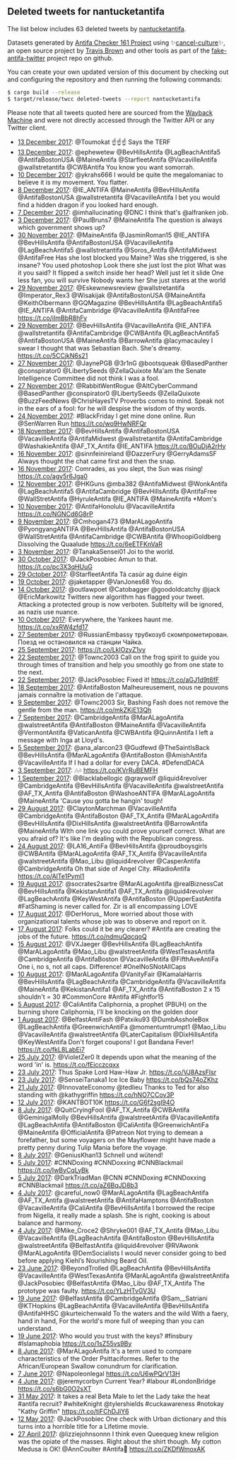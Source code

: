 ## Deleted tweets for nantucketantifa

The list below includes 63 deleted tweets by
[nantucketantifa](https://twitter.com/nantucketantifa).



Datasets generated by [Antifa Checker 161 Project](https://twitter.com/antifacheck161) using ✨[cancel-culture](https://github.com/travisbrown/cancel-culture)✨, an open source project by 
[Travis Brown](https://twitter.com/travisbrown) and other tools as part of the 
[fake-antifa-twitter](https://github.com/antifacheck161/fake-antifa-twitter) project repo on github.

You can create your own updated version of this document by checking out and configuring the
repository and then running the following commands:

```bash
$ cargo build --release
$ target/release/twcc deleted-tweets --report nantucketantifa
```

Please note that all tweets quoted here are sourced from the
[Wayback Machine](https://web.archive.org) and were not directly accessed through the Twitter API or
any Twitter client.

* [13 December 2017](https://web.archive.org/web/20171213181150/https://twitter.com/nantucketantifa/status/941007772354863104): @Toumokat ☝️☝️☝️ Says the TERF <!--941007772354863104-->
* [13 December 2017](https://web.archive.org/web/20171213015403/https://twitter.com/nantucketantifa/status/940761705088471040): @ephewetew @BevHillsAntifa @LagBeachAntifa5 @AntifaBostonUSA @MaineAntifa @StarfleetAntifa @VacavilleAntifa @wallstretantifa @CWBAntifa You know you want somorrah. <!--940761705088471040-->
* [10 December 2017](https://web.archive.org/web/20171210221533/https://twitter.com/nantucketantifa/status/939981942036090880): @ykrahs666 I would be quite the megalomaniac to believe it is my movement. You flatter. <!--939981942036090880-->
* [ 8 December 2017](https://web.archive.org/web/20171208004518/https://twitter.com/nantucketantifa/status/938932464294219776): @IE_ANTIFA @MaineAntifa @BevHillsAntifa @AntifaBostonUSA @wallstretantifa @VacavilleAntifa I bet you would find a hidden dragon if you looked hard enough. <!--938932464294219776-->
* [ 7 December 2017](https://web.archive.org/web/20171207171702/https://twitter.com/nantucketantifa/status/938819654268669952): @imhallucinating @DNC I think that's @alfranken job. <!--938819654268669952-->
* [ 3 December 2017](https://web.archive.org/web/20171203043330/https://twitter.com/nantucketantifa/status/937177953364070400): @PaulBruns7 @MaineAntifa The question is always which government shows up? <!--937177953364070400-->
* [30 November 2017](https://web.archive.org/web/20171130003731/https://twitter.com/nantucketantifa/status/936031402604355584): @MaineAntifa @JasminRoman15 @IE_ANTIFA @BevHillsAntifa @AntifaBostonUSA @VacavilleAntifa @LagBeachAntifa5 @wallstretantifa @Soros_Antifa @AntifaMidwest @AntifaFree Has she lost blocked you Maine? Was she triggered, is she insane? You used photoshop Look there she just lost the plot  What was it you said? It flipped a switch inside her head? Well just let it slide One less fan, you will survive  Nobody wants her She just stares at the world <!--936031402604355584-->
* [29 November 2017](https://web.archive.org/web/20171129021424/https://twitter.com/nantucketantifa/status/935693396244606976): @Eskewnewsreview @wallstretantifa @Imperator_Rex3 @Wisakijak @AntifaBostonUSA @MaineAntifa @KeithOlbermann @GQMagazine @BevHillsAntifa @LagBeachAntifa5 @IE_ANTIFA @AntifaCambridge @VacavilleAntifa @AntifaFree  https://t.co/iImBbR8hFv <!--935693396244606976-->
* [29 November 2017](https://web.archive.org/web/20171129015423/https://twitter.com/nantucketantifa/status/935688358893846528): @BevHillsAntifa @VacavilleAntifa @IE_ANTIFA @wallstretantifa @AntifaCambridge @CWBAntifa @LagBeachAntifa5 @AntifaBostonUSA @MaineAntifa @BarrowAntifa @lacymacauley I swear I thought that was Sebastian Bach. She's dreamy. https://t.co/5CCjkN6s21 <!--935688358893846528-->
* [27 November 2017](https://web.archive.org/web/20171127061412/https://twitter.com/nantucketantifa/status/935028968134242304): @JaynePGB @3r1nG @bootsqueak @BasedPanther @conspirator0 @LibertySeeds @ZellaQuixote Ma'am the Senate Intelligence Committee did not think I was a fool. <!--935028968134242304-->
* [27 November 2017](https://web.archive.org/web/20171127044140/https://twitter.com/nantucketantifa/status/935005681387819009): @RabbitWentRogue @AltCyberCommand @BasedPanther @conspirator0 @LibertySeeds @ZellaQuixote @BuzzFeedNews @ChrisHayesTV Proverbs comes to mind. Speak not in the ears of a fool: for he will despise the wisdom of thy words. <!--935005681387819009-->
* [24 November 2017](https://web.archive.org/web/20171124162219/https://twitter.com/nantucketantifa/status/934094842115887105): #BlackFriday I get mine done online. Run @SenWarren Run https://t.co/wo9HwNRFQr <!--934094842115887105-->
* [18 November 2017](https://web.archive.org/web/20171118195808/https://twitter.com/nantucketantifa/status/931974826989948928): @BevHillsAntifa @AntifaBostonUSA @VacavilleAntifa @AntifaMidwest @wallstretantifa @AntifaCambridge @WashakieAntifa @AF_TX_Antifa @IE_ANTIFA  https://t.co/BOuDjA2rHy <!--931974826989948928-->
* [16 November 2017](https://web.archive.org/web/20171116184513/https://twitter.com/nantucketantifa/status/931231701140934656): @sinnfeinireland @DazzerFury @GerryAdamsSF Always thought the chat came first and then the snap. <!--931231701140934656-->
* [16 November 2017](https://web.archive.org/web/20171116123434/https://twitter.com/nantucketantifa/status/931138424014327813): Comrades, as you slept, the Sun was rising! https://t.co/agv5r6Jga0 <!--931138424014327813-->
* [12 November 2017](https://web.archive.org/web/20171112033930/https://twitter.com/nantucketantifa/status/929554218637320194): @HKGuns @mba382 @AntifaMidwest @WonkAntifa @LagBeachAntifa5 @AntifaCambridge @BevHillsAntifa @AntifaFree @WallStretAntifa @HyruleAntifa @IE_ANTIFA @MaineAntifa *Mom's <!--929554218637320194-->
* [10 November 2017](https://web.archive.org/web/20171110060427/https://twitter.com/nantucketantifa/status/928865920759554048): @AntifaHonolulu @VacavilleAntifa  https://t.co/NGNCd6G8rP <!--928865920759554048-->
* [ 9 November 2017](https://web.archive.org/web/20171109204930/https://twitter.com/nantucketantifa/status/928726263031848960): @Cmhogan473 @MarALagoAntifa @PyongyangANTIFA @BevHillsAntifa @AntifaBostonUSA @WallStretAntifa @AntifaCambridge @CWBAntifa @WhoopiGoldberg Dissolving the Quaalude https://t.co/6eETFKnVaR <!--928726263031848960-->
* [ 3 November 2017](https://web.archive.org/web/20171103024340/https://twitter.com/nantucketantifa/status/926278676920111104): @TanakaSensei01 Joi to the world. <!--926278676920111104-->
* [30 October 2017](https://web.archive.org/web/20171030034049/https://twitter.com/nantucketantifa/status/924843507746996225): @JackPosobiec Amun to that. https://t.co/pc3X3qHUuG <!--924843507746996225-->
* [29 October 2017](https://web.archive.org/web/20171029044042/https://twitter.com/nantucketantifa/status/924496189986402304): @StarfleetAntifa Tá casúr ag duine éigin <!--924496189986402304-->
* [19 October 2017](https://web.archive.org/web/20171019224731/https://twitter.com/nantucketantifa/status/921145817720901633): @jaketapper @VanJones68 You do. <!--921145817720901633-->
* [14 October 2017](https://web.archive.org/web/20171014202238/https://twitter.com/nantucketantifa/status/919297417316626434): @outlawpoet @Catobagger @goodoldcatchy @jack @EricMarkowitz Twitters new algorithm has flagged your tweet. Attacking a protected group is now verboten. Subltelty will be ignored, as nazis use nuance. <!--919297417316626434-->
* [10 October 2017](https://web.archive.org/web/20171010232148/https://twitter.com/nantucketantifa/status/917892954605477893): Everywhere, the Yankees haunt me. https://t.co/xxRW4zfd17 <!--917892954605477893-->
* [27 September 2017](https://web.archive.org/web/20170927231707/https://twitter.com/nantucketantifa/status/913180733740584960): @RussianEmbassy  трубкозуб скомпрометирован. Поезд не остановился на станции Чайка. <!--913180733740584960-->
* [25 September 2017](https://web.archive.org/web/20170925204346/https://twitter.com/nantucketantifa/status/912417366230945793): https://t.co/LklOzyZ1yy <!--912417366230945793-->
* [22 September 2017](https://web.archive.org/web/20170922172824/https://twitter.com/nantucketantifa/status/911281036994256896): @Townc2003 Call on the frog spirit to guide you through times of transition and help you smoothly go from one state to the next. <!--911281036994256896-->
* [22 September 2017](https://web.archive.org/web/20170922130517/https://twitter.com/nantucketantifa/status/911214821529542657): @JackPosobiec Fixed it! https://t.co/aGJ1d9t6fF <!--911214821529542657-->
* [18 September 2017](https://web.archive.org/web/20170918022118/https://twitter.com/nantucketantifa/status/909603206371659776): @AntifaBoston Malheureusement, nous ne pouvons jamais connaître la motivation de l'attaque. <!--909603206371659776-->
* [ 9 September 2017](https://web.archive.org/web/20170909015725/https://twitter.com/nantucketantifa/status/906335705122697217): @Townc2003 Sir, Bashing Fash does not remove the gentle from the man. https://t.co/mkZKjE13Qh <!--906335705122697217-->
* [ 7 September 2017](https://web.archive.org/web/20170907163925/https://twitter.com/nantucketantifa/status/905832891942404100): @CambridgeAntifa @MarALagoAntifa @walstreetAntifa @AntifaBoston @MaineAntifa @VacavilleAntifa @VermontAntifa @VaticanAntifa @CWBAntifa @QuinnAntifa I left a message with Inga at Lloyd's. <!--905832891942404100-->
* [ 5 September 2017](https://web.archive.org/web/20170905024644/https://twitter.com/nantucketantifa/status/904898564614127616): @ana_alarcon23 @Gudfewd @TheSaintIsBack @BevHillsAntifa @MarALagoAntifa @AntifaBoston @AmishAntifa @VacavilleAntifa If I had a dollar for every DACA. #DefendDACA <!--904898564614127616-->
* [ 3 September 2017](https://web.archive.org/web/20170903220220/https://twitter.com/nantucketantifa/status/904464605149372416): 🎶🎶 https://t.co/KVrRuBEMFH <!--904464605149372416-->
* [ 1 September 2017](https://web.archive.org/web/20170901222418/https://twitter.com/nantucketantifa/status/903745357519183872): @Blacklabellogic @graywolf @liquid4revolver @CambridgeAntifa @BevHillsAntifa @VacavilleAntifa @walstreetAntifa @AF_TX_Antifa @AntifaBoston @WashoeANTIFA @MarALagoAntifa @MaineAntifa 'Cause you gotta be hangin' tough! <!--903745357519183872-->
* [29 August 2017](https://web.archive.org/web/20170829231542/https://twitter.com/nantucketantifa/status/902671129143279617): @ClaytonMarchman @VacavilleAntifa @CambridgeAntifa @AntifaBoston @AF_TX_Antifa @MarALagoAntifa @BevHillsAntifa @DixHillsAntifa @walstreetAntifa @BarrowAntifa @MaineAntifa WIth one link you could prove yourself correct. What are you afraid of? It's like I'm dealing with the Republican congress. <!--902671129143279617-->
* [24 August 2017](https://web.archive.org/web/20170824191351/https://twitter.com/nantucketantifa/status/900798326278418432): @LA16_AntiFa @BevHillsAntifa @proudboysgirls @CWBAntifa @MarALagoAntifa @AF_TX_Antifa @VacavilleAntifa @walstreetAntifa @Mao_Libu @liquid4revolver @CasperAntifa @CambridgeAntifa Oh that side of Angel City. #RadioAntifa  https://t.co/AlTe1PymI1 <!--900798326278418432-->
* [19 August 2017](https://web.archive.org/web/20170819191712/https://twitter.com/nantucketantifa/status/898987229988753408): @socrates2sartre @MarALagoAntifa @realBiznessCat @BevHillsAntifa @KekistanAntifa1 @AF_TX_Antifa @liquid4revolver @LagBeachAntifa @KeyWestAntifa @AntifaBoston @UpperEastAntifa #FatShaming is never called for. Zir is all encompassing LOVE <!--898987229988753408-->
* [17 August 2017](https://web.archive.org/web/20170817141922/https://twitter.com/nantucketantifa/status/898187502057644032): @DerHorus_ More worried about those with organizational talents whose job was to observe and report on it. <!--898187502057644032-->
* [17 August 2017](https://web.archive.org/web/20170817121826/https://twitter.com/nantucketantifa/status/898157068183642113): Folks could it be any clearer? #Antifa are creating the jobs of the future. https://t.co/ndmuQqcqoQ <!--898157068183642113-->
* [15 August 2017](https://web.archive.org/web/20170815111345/https://twitter.com/nantucketantifa/status/897416014333444096): @VXJaeger @BevHillsAntifa @LagBeachAntifa @MarALagoAntifa @Mao_Libu @walstreetAntifa @WestTexasAntifa @CambridgeAntifa @AntifaBoston @VacavilleAntifa @FifthAveAntiFa One i, no s, not all caps. Difference! #OneINoSNotAllCaps <!--897416014333444096-->
* [10 August 2017](https://web.archive.org/web/20170810160851/https://twitter.com/nantucketantifa/status/895678339385442305): @MarALagoAntifa @VanityFair @KamalaHarris @BevHillsAntifa @LagBeachAntifa @CambridgeAntifa @VacavilleAntifa @MaineAntifa @KekistanAntifa1 @AF_TX_Antifa @AntifaBoston 2 x 15 shouldn't = 30 #CommonCore #Antifa #Fightfor15 <!--895678339385442305-->
* [ 5 August 2017](https://web.archive.org/web/20170805030748/https://twitter.com/nantucketantifa/status/893669842385080322): @CaliAntifa Caliphornia, a prophet (PBUH) on the burning shore Caliphornia, I'll be knocking on the golden door <!--893669842385080322-->
* [ 1 August 2017](https://web.archive.org/web/20170801110721/https://twitter.com/nantucketantifa/status/892340973640048640): @BelfastAntiFash @Patxiku93 @DumbAssholeBox @LagBeachAntifa @GreenwichAntiFa @momentumtrumpt1 @Mao_Libu @VacavilleAntifa @walstreetAntifa @LaterCapitalism @DixHillsAntifa @KeyWestAntifa Don't forget coupons! I got Bandana Fever! https://t.co/fkL8LabEi7 <!--892340973640048640-->
* [25 July 2017](https://web.archive.org/web/20170725224420/https://twitter.com/nantucketantifa/status/889979660158873600): @VioletZer0 It depends upon what the meaning of the word 'in' is. https://t.co/fEicczcqxx <!--889979660158873600-->
* [23 July 2017](https://web.archive.org/web/20170723173207/https://twitter.com/nantucketantifa/status/889176312543399936): Thus Spake Lord Haw-Haw Jr. https://t.co/VJ8AzsFIsr <!--889176312543399936-->
* [23 July 2017](https://web.archive.org/web/20170723015116/https://twitter.com/nantucketantifa/status/888939539892457472): @SenseiTanaka1 Ice Ice Baby https://t.co/bQs74oZKhz <!--888939539892457472-->
* [21 July 2017](https://web.archive.org/web/20170721020833/https://twitter.com/nantucketantifa/status/888219113641959428): @InnovateEconomy @tedlieu Thanks to Ted for also standing with @kathygriffin https://t.co/hNO7CCov3P <!--888219113641959428-->
* [12 July 2017](https://web.archive.org/web/20170712020543/https://twitter.com/nantucketantifa/status/884956909803114496): @KANTBOT10K  https://t.co/G6f2sgl94O <!--884956909803114496-->
* [ 8 July 2017](https://web.archive.org/web/20170708233145/https://twitter.com/nantucketantifa/status/883830999221710848): @QuitCryingFool @AF_TX_Antifa @CWBAntifa @GeminigalMolly @BevHillsAntifa @walstreetAntifa @VacavilleAntifa @LagBeachAntifa @AntifaBoston @CaliAntifa @GreenwichAntiFa @MaineAntifa @OfficialAntifa @Patreon Not trying to demean a forefather, but some voyagers on the Mayflower might have made a pretty penny during Tulip Mania before the voyage. <!--883830999221710848-->
* [ 8 July 2017](https://web.archive.org/web/20170708045437/https://twitter.com/nantucketantifa/status/883549863425839106): @GeniusKhan13 Schnell und wütend! <!--883549863425839106-->
* [ 5 July 2017](https://web.archive.org/web/20170705152442/https://twitter.com/nantucketantifa/status/882621265495961600): #CNNDoxing #CNNDoxxing #CNNBlackmail https://t.co/IwByCqLyBk <!--882621265495961600-->
* [ 5 July 2017](https://web.archive.org/web/20170705041248/https://twitter.com/nantucketantifa/status/882452176332869633): @DarkTriadMan @CNN #CNNDoxing #CNNDoxxing #CNNBlackmail https://t.co/aZ6BqJD8b3 <!--882452176332869633-->
* [ 4 July 2017](https://web.archive.org/web/20170704223227/https://twitter.com/nantucketantifa/status/882366524438323200): @careful_now0 @MarALagoAntifa @LagBeachAntifa @AF_TX_Antifa @walstreetAntifa @AntifaHamptons @AntifaBoston @VacavilleAntifa @CaliAntifa @BevHillsAntifa I borrowed the recipe from Nigella, it really made a splash. She is right, cooking is about balance and harmony. <!--882366524438323200-->
* [ 4 July 2017](https://web.archive.org/web/20170704044804/https://twitter.com/nantucketantifa/status/882098663622889472): @Mike_Croce2 @Shryke001 @AF_TX_Antifa @Mao_Libu @VacavilleAntifa @LagBeachAntifa @AntifaBoston @BevHillsAntifa @walstreetAntifa @BelfastAntifa @liquid4revolver @RVAwonk @MarALagoAntifa @DemSocialists I would never consider going to bed before applying Kiehl’s Nourishing Beard Oil. <!--882098663622889472-->
* [23 June 2017](https://web.archive.org/web/20170623105639/https://twitter.com/nantucketantifa/status/878205154109116416): @BeyondTrolled @LagBeachAntifa @BevHillsAntifa @VacavilleAntifa @WestTexasAntifa @MarALagoAntifa @walstreetAntifa @JackPosobiec @BelfastAntifa @Mao_Libu @AF_TX_Antifa The prototype was faulty. https://t.co/YLzHTvGV3U <!--878205154109116416-->
* [19 June 2017](https://web.archive.org/web/20170619171406/https://twitter.com/nantucketantifa/status/876850591066148864): @BelfastAntifa @CambridgeAntifa @Sam__Satriani @KTHopkins @LagBeachAntifa @VacavilleAntifa @BevHillsAntifa @AntifaHHSC @kurteichenwald To the waters and the wild With a faery, hand in hand, For the world's more full of weeping than you can understand. <!--876850591066148864-->
* [19 June 2017](https://web.archive.org/web/20170619130418/https://twitter.com/nantucketantifa/status/876787726842036225): Who would you trust with the keys? #finsbury #Islamaphobia https://t.co/1sZ55vs9By <!--876787726842036225-->
* [ 8 June 2017](https://web.archive.org/web/20170608003126/https://twitter.com/nantucketantifa/status/872611995228438528): @MarALagoAntifa It's a term used to compare characteristics of the Order Psittaciformes. Refer to the African/European Swallow conundrum for clarification. <!--872611995228438528-->
* [ 7 June 2017](https://web.archive.org/web/20170607230155/https://twitter.com/nantucketantifa/status/872589467621740545): @Napoleonlegal  https://t.co/U6wPQrV13H <!--872589467621740545-->
* [ 4 June 2017](https://web.archive.org/web/20170604022835/https://twitter.com/nantucketantifa/status/871191925503778818): @jeremycorbyn Current Year? #labour #LondonBridge https://t.co/s6bG0O2sXT <!--871191925503778818-->
* [31 May 2017](https://web.archive.org/web/20170531013821/https://twitter.com/nantucketantifa/status/869729732409020416): It takes a real Beta Male to let the Lady take the heat #antifa recruit? #whiteKnight @tylershields #cuckawareness #notokay  "Kathy Griffin" https://t.co/tiFChDJiY6 <!--869729732409020416-->
* [12 May 2017](https://web.archive.org/web/20170512143852/https://twitter.com/nantucketantifa/status/863040786409172992): @JackPosobiec One check with Urban dictionary and this turns into a horrible title for a Lifetime movie. <!--863040786409172992-->
* [27 April 2017](https://web.archive.org/web/20170427231729/https://twitter.com/nantucketantifa/status/857735478400995329): @lizziejohnsonnn I think even Queequeg knew religion was the opiate of the masses. Right about the shirt though. My cotton Medusa is OK! @AnnCoulter #Antifa💯 https://t.co/ZKDfWmoxAK <!--857735478400995329-->

